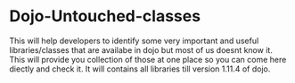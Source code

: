 # Dojo-Untouched-classes
This will help developers to identify some very important and useful libraries/classes that are availabe in dojo but most of us doesnt know it.
This will provide you collection of those at one place so you can come here diectly and check it.
It will contains all libraries till version 1.11.4 of dojo.
